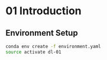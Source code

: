 # 01 Introduction

## Environment Setup

```sh
conda env create -f environment.yaml
source activate dl-01
```
